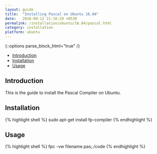 ```yaml
---
layout: guide
title:  "Installing Pascal on Ubuntu 16.04"
date:   2016-09-12 21:16:29 +0530
permalink: /installation/ubuntu/16.04/pascal.html
category: installation
platform: ubuntu
---
```


{::options parse_block_html="true" /}

* [Introduction](#introduction)
* [Installation](#installation)
* [Usage](#usage)

<section class="wrapper">



## Introduction

This is the guide to install the Pascal Compiler on Ubuntu. 

## Installation



{% highlight shell %}
sudo apt-get install fp-compiler
{% endhighlight %}

## Usage

{% highlight shell %}
fpc -vw filename.pas;./code
{% endhighlight %}



</section>
